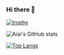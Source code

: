 ### Hi there 👋

<!--
**aiai-github/aiai-github** is a ✨ _special_ ✨ repository because its `README.md` (this file) appears on your GitHub profile.

Here are some ideas to get you started:

- 🔭 I’m currently working on ...
- 🌱 I’m currently learning ...
- 👯 I’m looking to collaborate on ...
- 🤔 I’m looking for help with ...
- 💬 Ask me about ...
- 📫 How to reach me: ...
- 😄 Pronouns: ...
- ⚡ Fun fact: ...
-->

[![trophy](https://github-profile-trophy.vercel.app/?username=aiai-github)](https://github.com/aiai-github/github-profile-trophy)

![Aiai's GitHub stats](https://github-readme-stats.vercel.app/api?username=aiai-github&show_icons=true)

[![Top Langs](https://github-readme-stats.vercel.app/api/top-langs/?username=aiai-github&layout=compact)](https://github.com/aiai-github/github-readme-stats)

